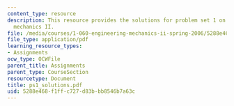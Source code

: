 ```yaml
---
content_type: resource
description: This resource provides the solutions for problem set 1 on engineering
  mechanics II.
file: /media/courses/1-060-engineering-mechanics-ii-spring-2006/5288e468f1ffc727d83bbb8546b7a63c_ps1_solutions.pdf
file_type: application/pdf
learning_resource_types:
- Assignments
ocw_type: OCWFile
parent_title: Assignments
parent_type: CourseSection
resourcetype: Document
title: ps1_solutions.pdf
uid: 5288e468-f1ff-c727-d83b-bb8546b7a63c
---
```

